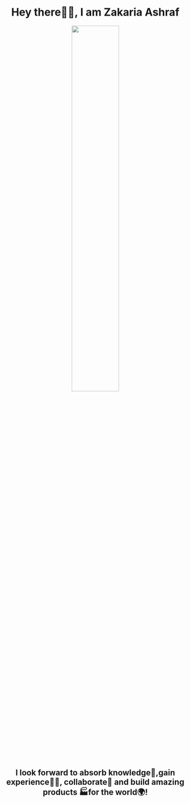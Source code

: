 <h1 align= "center"><b>Hey there🙋‍♂️, I am Zakaria Ashraf</b></h1>
<p align="center"><img width=50% src="https://media.giphy.com/media/IThjAlJnD9WNO/giphy.gif"></p>
<h2 align= "center"><b>I look forward to absorb knowledge🧠,gain experience👨‍🏭, collaborate🤝 and build amazing products 🏭for the world🌍!</b></h2>


<!---
ZakariaAshraf/ZakariaAshraf is a ✨ special ✨ repository because its `README.md` (this file) appears on your GitHub profile.
You can click the Preview link to take a look at your changes.
--->
